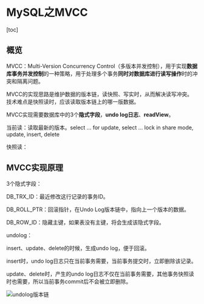 # MySQL之MVCC

[toc]



## 概览

MVCC：Multi-Version Concurrency Control（多版本并发控制），用于实现**数据库事务并发控制**的一种策略，用于处理多个事务**同时对数据库进行读写操作**时的冲突和隔离问题。

MVCC的实现思路是维护数据的版本链，读快照、写实时，从而解决读写冲突。技术难点是快照读时，应该读取版本链上的哪一版数据。

MVCC实现需要数据库中的3个**隐式字段**，**undo log日志**、**readView**。



当前读：读取最新的版本。select ... for update, select ... lock in share mode, update, insert, delete

快照读：



## MVCC实现原理

3个隐式字段：

DB_TRX_ID：最近修改这行记录的事务ID。

DB_ROLL_PTR：回滚指针，在Undo Log版本链中，指向上一个版本的数据。

DB_ROW_ID：隐藏主键，如果表没有主键，将会生成该隐式字段。



undolog：

insert、update、delete的时候，生成undo log，便于回滚。

insert时，undo log日志只在当前事务需要，当前事务提交时，立即删除该记录。

update、delete时，产生的undo log日志不仅在当前事务需要，其他事务快照读时也需要，所以当前事务commit后不会被立即删除。

![undolog版本链](https://figurebed-1309161819.cos.ap-nanjing.myqcloud.com/typora/%E6%88%AA%E5%B1%8F2023-08-23%2023.35.48.png?q-sign-algorithm=sha1&q-ak=AKIDEcfOnMNBCwZFFWcrhhD8V9VT6iz44j4q2f0GxAvUhwmcghNm-CrRvLxcPtmtrb4A&q-sign-time=1692805070;1692808670&q-key-time=1692805070;1692808670&q-header-list=host&q-url-param-list=ci-process&q-signature=9b6afdb1b41438ead53ca96511338eb6580f3758&x-cos-security-token=HVhosrkse2Yh1D7G8zElywoIt4mvcfWad6c84a171b9f1f288cc3321bcee907efYsm_oTGk30XoqLERnLyaYkUTMYSMdqh6gZYPUcy6Sv0KUbF7df6-RNdxK_Nmm4ZU0-TYdtCzVOTF5veJZ_Lv1hYHn_W0mAGNsI7kBn3bScfRYGbEtXuKtlku_3CJurOWimv2C5JgOIe3lPs6dr8C8tBP7IryPAcUxvlg7d5tKYTMT7C_GW8CNeV-FEsViJVA&ci-process=originImage)
